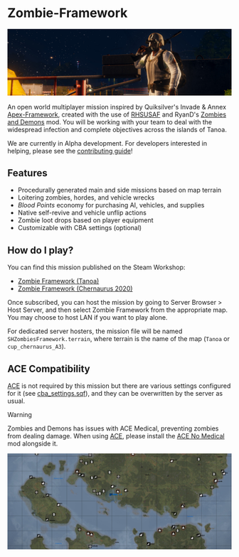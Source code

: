 # Zombie-Framework

![](docs/images/banner_2.jpg)

An open world multiplayer mission inspired by Quiksilver's Invade & Annex
[Apex-Framework], created with the use of [RHSUSAF] and RyanD's
[Zombies and Demons] mod.
You will be working with your team to deal with the widespread infection
and complete objectives across the islands of Tanoa.

We are currently in Alpha development. For developers interested in helping,
please see the [contributing guide]!

## Features

- Procedurally generated main and side missions based on map terrain
- Loitering zombies, hordes, and vehicle wrecks
- *Blood Points* economy for purchasing AI, vehicles, and supplies
- Native self-revive and vehicle unflip actions
- Zombie loot drops based on player equipment
- Customizable with CBA settings (optional)

## How do I play?

You can find this mission published on the Steam Workshop:

- [Zombie Framework (Tanoa)](https://steamcommunity.com/sharedfiles/filedetails/?id=3329328254)
- [Zombie Framework (Chernaurus 2020)](https://steamcommunity.com/sharedfiles/filedetails/?id=3329329231)

Once subscribed, you can host the mission by going to Server Browser > Host Server,
and then select Zombie Framework from the appropriate map.
You may choose to host LAN if you want to play alone.

For dedicated server hosters, the mission file will be named `SHZombiesFramework.terrain`,
where terrain is the name of the map (`Tanoa` or `cup_chernaurus_A3`).

## ACE Compatibility

[ACE] is not required by this mission but there are various settings configured
for it (see [cba_settings.sqf]), and they can be overwritten by the server as usual.

> [!WARNING]
> Zombies and Demons has issues with ACE Medical, preventing zombies from
> dealing damage. When using [ACE], please install the [ACE No Medical] mod
> alongside it.

![](docs/images/banner_1.jpg)

[Zombies and Demons]: https://steamcommunity.com/sharedfiles/filedetails/?id=501966277
[RHSUSAF]: https://steamcommunity.com/sharedfiles/filedetails/?id=843577117
[Apex-Framework]: https://github.com/auQuiksilver/Apex-Framework
[contributing guide]: /CONTRIBUTING.md
[ACE]: https://steamcommunity.com/sharedfiles/filedetails/?id=463939057
[cba_settings.sqf]: /SHZombiesFramework.Tanoa/cba_settings.sqf
[ACE No Medical]: https://steamcommunity.com/sharedfiles/filedetails/?id=3053169823
